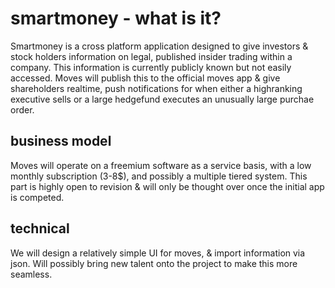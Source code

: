 # smartmoney -  what is it?

Smartmoney is a cross platform application designed to give investors & stock holders information on legal, published insider trading within a company. This information is currently publicly known but not easily accessed. Moves will publish this to the official moves app & give shareholders realtime, push notifications for when either a highranking executive sells or a large hedgefund executes an unusually large purchae order.

## business model

Moves will operate on a freemium software as a service basis, with a low monthly subscription (3-8$), and possibly a multiple tiered system. This part is highly open to revision & will only be thought over once the initial app is competed.

## technical
We will design a relatively simple UI for moves, & import information via json. Will possibly bring new talent onto the project to make this more seamless. 
